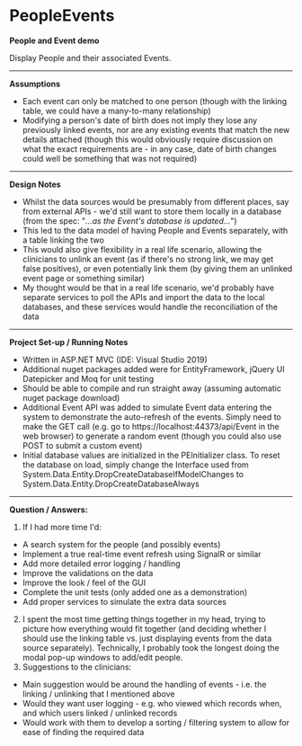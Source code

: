 # PeopleEvents
<b>People and Event demo</b>

Display People and their associated Events.

<hr>

<b>Assumptions</b>

- Each event can only be matched to one person (though with the linking table, we could have a many-to-many relationship)
- Modifying a person's date of birth does not imply they lose any previously linked events, nor are any existing events that match the new details attached (though this would obviously require discussion on what the exact requirements are - in any case, date of birth changes could well be something that was not required)

<hr>

<b>Design Notes</b>

- Whilst the data sources would be presumably from different places, say from external APIs - we'd still want to store them locally in a database (from the spec: "<i>...as the Event's database is updated...</i>")
- This led to the data model of having People and Events separately, with a table linking the two
- This would also give flexibility in a real life scenario, allowing the clinicians to unlink an event (as if there's no strong link, we may get false positives), or even potentially link them (by giving them an unlinked event page or something similar)
- My thought would be that in a real life scenario, we'd probably have separate services to poll the APIs and import the data to the local databases, and these services would handle the reconciliation of the data

<hr>

<b>Project Set-up / Running Notes</b>

- Written in ASP.NET MVC (IDE: Visual Studio 2019)
- Additional nuget packages added were for EntityFramework, jQuery UI Datepicker and Moq for unit testing
- Should be able to compile and run straight away (assuming automatic nuget package download)
- Additional Event API was added to simulate Event data entering the system to demonstrate the auto-refresh of the events. Simply need to make the GET call (e.g. go to https://localhost:44373/api/Event in the web browser) to generate a random event (though you could also use POST to submit a custom event)
- Initial database values are initialized in the PEInitializer class. To reset the database on load, simply change the Interface used from System.Data.Entity.DropCreateDatabaseIfModelChanges to System.Data.Entity.DropCreateDatabaseAlways

<hr>

<b>Question / Answers:</b>

1. If I had more time I'd:
- A search system for the people (and possibly events)
- Implement a true real-time event refresh using SignalR or similar
- Add more detailed error logging / handling
- Improve the validations on the data
- Improve the look / feel of the GUI
- Complete the unit tests (only added one as a demonstration)
- Add proper services to simulate the extra data sources
2. I spent the most time getting things together in my head, trying to picture how everything would fit together (and deciding whether I should use the linking table vs. just displaying events from the data source separately). Technically, I probably took the longest doing the modal pop-up windows to add/edit people.
3. Suggestions to the clinicians:
- Main suggestion would be around the handling of events - i.e. the linking / unlinking that I mentioned above
- Would they want user logging - e.g. who viewed which records when, and which users linked / unlinked records
- Would work with them to develop a sorting / filtering system to allow for ease of finding the required data
